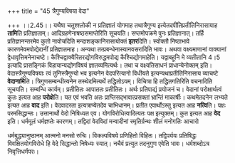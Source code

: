 +++
title = "45 त्रैगुण्यविषया वेदा"

+++
।।2.45।। यथैषा चतुश्श्लोकी न प्रतिज्ञातं योगमाह तथात्रैगुण्य
इत्येतदपीतिप्रतीतिनिरासायाह **तामि**ति प्रतिज्ञाताम्।
आदिग्रहणेनाषष्ठसमाप्तेरिति सूचयति। सप्तमोपक्रमे पुनः प्रतिज्ञानात्।
तर्हि प्रतिज्ञानन्तरमेव कुतो नावोचदिति मन्दाशङ्कानिरासायोक्तं
**इतर**दिति। स्वोक्तौ निष्ठाभावे कारणमेवमपोद्येदानीं प्रतिज्ञातमाह।
अन्यथा तत्प्रबन्धेनास्यानवसरादिति भावः। अथवा वक्ष्यमाणानां वाक्यानां
द्वेधावृत्तिमनेनाचष्टे। कैश्चिद्वाक्यैरितरद्योगविरुद्धमपोद्य
कैश्चिद्योगमाहेति। यद्वाबहूनि मे व्यतीतानि 4।5 इत्यादि प्रासङ्गिकं
विहायान्यद्योगविषयं ज्ञातव्यमित्यर्थः। तथा च वक्ष्यतिसाधनं
प्राधान्येनोक्तम् इति। वेदास्त्रैगुण्यविषयाः त्वं तुनिस्त्रैगुण्यो भव
इत्यनेन वेदपरित्यागो विधीयते इत्यन्यथाप्रतीतिनिरासाय व्याचष्टे
**वेदानामि**ति। त्रिगुणसम्बन्धीत्यनेन तस्थेदमित्यर्थे तद्धितोऽयम्।
विचित्रा हि तद्धितगतिरिति वचनादिति सूचयति। सम्बन्धि कार्यम्। प्रतीतितः
आपाततः प्रतीतितः। अर्थः प्रतिपाद्यं प्रयोजनं च। वेदानां परोक्षार्थत्वं
कुतः इत्यत आह **परोक्षे**ति। यत एवं भवति अतः
प्राप्तिसद्भावात्प्रसक्तां भ्रान्तिं माकार्षीः। कथमेतदनेन लभ्यते इत्यत
आह **वाद** इति। वेदवादरता इत्यत्राप्येतदेव चाभिधानम्। प्रतीत
एवार्थोऽस्तु इत्यत आह **नत्वि**ति। पक्षः परमसिद्धान्तः। उत्तानार्थो
वेदो निषिध्यत एव। योगविरोधित्वादित्यतः पक्ष इत्युक्तम्। कुत इत्यत आह 
**वेद** इति। धर्ममूलं धर्मज्ञप्तेः कारणम्। तद्विदां वेदविदां मन्वादीनां
स्मृतिर्ग्रन्थः शीलं मनोगतिः आचारो  
  
धर्मबुद्ध्यानुष्ठानम् आत्मनो मनसो रुचिः। विकल्पविषये प्रणिहितो विहितः।
तद्विपर्ययः प्रतिषिद्धः विवक्षितयोगविरोधे हि वेदे सिद्धान्तो निषेध्यः
स्यात्। नचैवं प्रत्युत तदनुगुण एवेति भावः। धर्मशब्दोऽत्र
निवृत्तिधर्मपरः।  
